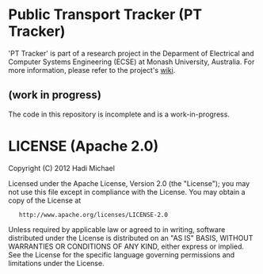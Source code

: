 Public Transport Tracker (PT Tracker)
===============
'PT Tracker' is part of a research project in the Deparment of Electrical and Computer Systems Engineering (ECSE) at Monash University, Australia. For more information, please refer to the project's [wiki](https://github.com/hadimichael/PT-Tracker/wiki "Wiki").

(work in progress)
---------------
The code in this repository is incomplete and is a work-in-progress.

LICENSE (Apache 2.0)
===============
Copyright (C) 2012 Hadi Michael

   Licensed under the Apache License, Version 2.0 (the "License");
   you may not use this file except in compliance with the License.
   You may obtain a copy of the License at

       http://www.apache.org/licenses/LICENSE-2.0

   Unless required by applicable law or agreed to in writing, software
   distributed under the License is distributed on an "AS IS" BASIS,
   WITHOUT WARRANTIES OR CONDITIONS OF ANY KIND, either express or implied.
   See the License for the specific language governing permissions and
   limitations under the License.